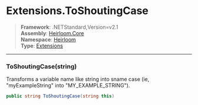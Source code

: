 # Extensions.ToShoutingCase

> **Framework**: .NETStandard,Version=v2.1  
> **Assembly**: [Heirloom.Core][0]  
> **Namespace**: [Heirloom][0]  
> **Type**: [Extensions][1]

--------------------------------------------------------------------------------

### ToShoutingCase(string)

Transforms a variable name like string into sname case (ie, "myExampleString" into "MY_EXAMPLE_STRING").

```cs
public string ToShoutingCase(string this)
```

[0]: ../Heirloom.Core.md
[1]: Heirloom.Extensions.md
